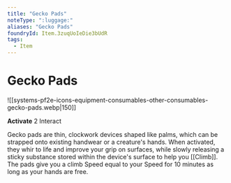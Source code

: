 ```yaml
---
title: "Gecko Pads"
noteType: ":luggage:"
aliases: "Gecko Pads"
foundryId: Item.3zuqUoIeDie3bUdR
tags:
  - Item
---
```


# Gecko Pads
![[systems-pf2e-icons-equipment-consumables-other-consumables-gecko-pads.webp|150]]

**Activate** 2 Interact

Gecko pads are thin, clockwork devices shaped like palms, which can be strapped onto existing handwear or a creature's hands. When activated, they whir to life and improve your grip on surfaces, while slowly releasing a sticky substance stored within the device's surface to help you [[Climb]]. The pads give you a climb Speed equal to your Speed for 10 minutes as long as your hands are free.
